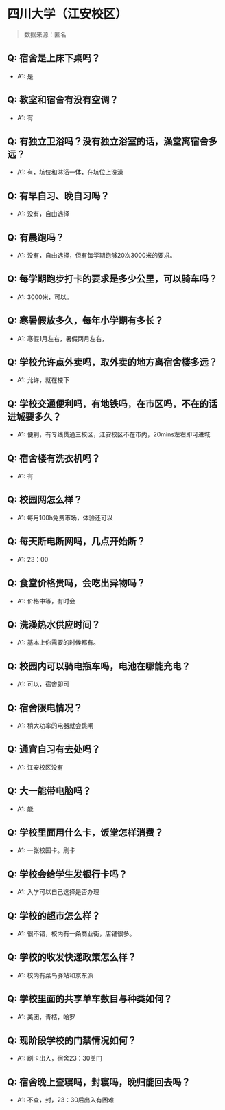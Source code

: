 # 四川大学（江安校区）

> 数据来源：匿名

## Q: 宿舍是上床下桌吗？

- A1: 是

## Q: 教室和宿舍有没有空调？

- A1: 有

## Q: 有独立卫浴吗？没有独立浴室的话，澡堂离宿舍多远？

- A1: 有，坑位和淋浴一体，在坑位上洗澡

## Q: 有早自习、晚自习吗？

- A1: 没有，自由选择

## Q: 有晨跑吗？

- A1: 没有，自由选择，但有每学期跑够20次3000米的要求。

## Q: 每学期跑步打卡的要求是多少公里，可以骑车吗？

- A1: 3000米，可以。

## Q: 寒暑假放多久，每年小学期有多长？

- A1: 寒假1月左右，暑假两月左右，

## Q: 学校允许点外卖吗，取外卖的地方离宿舍楼多远？

- A1: 允许，就在楼下

## Q: 学校交通便利吗，有地铁吗，在市区吗，不在的话进城要多久？

- A1: 便利，有专线贯通三校区，江安校区不在市内，20mins左右即可进城

## Q: 宿舍楼有洗衣机吗？

- A1: 有

## Q: 校园网怎么样？

- A1: 每月100h免费市场，体验还可以

## Q: 每天断电断网吗，几点开始断？

- A1: 23：00

## Q: 食堂价格贵吗，会吃出异物吗？

- A1: 价格中等，有时会

## Q: 洗澡热水供应时间？

- A1: 基本上你需要的时候都有。

## Q: 校园内可以骑电瓶车吗，电池在哪能充电？

- A1: 可以，宿舍即可

## Q: 宿舍限电情况？

- A1: 稍大功率的电器就会跳闸

## Q: 通宵自习有去处吗？

- A1: 江安校区没有

## Q: 大一能带电脑吗？

- A1: 能

## Q: 学校里面用什么卡，饭堂怎样消费？

- A1: 一张校园卡。刷卡

## Q: 学校会给学生发银行卡吗？

- A1: 入学可以自己选择是否办理

## Q: 学校的超市怎么样？

- A1: 很不错，校内有一条商业街，店铺很多。

## Q: 学校的收发快递政策怎么样？

- A1: 校内有菜鸟驿站和京东派

## Q: 学校里面的共享单车数目与种类如何？

- A1: 美团，青桔，哈罗

## Q: 现阶段学校的门禁情况如何？

- A1: 刷卡出入，宿舍23：30关门

## Q: 宿舍晚上查寝吗，封寝吗，晚归能回去吗？

- A1: 不查，封，23：30后出入有困难

